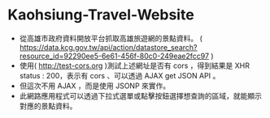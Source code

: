 Kaohsiung-Travel-Website
====
* 從高雄市政府資料開放平台抓取高雄旅遊網的景點資料。
( https://data.kcg.gov.tw/api/action/datastore_search?resource_id=92290ee5-6e61-456f-80c0-249eae2fcc97 )
* 使用( http://test-cors.org )測試上述網址是否有 cors ，得到結果是 XHR status : 200，表示有 cors 、可以透過 AJAX get JSON API 。
* 但這次不用 AJAX ，而是使用 JSONP 來實作。
* 此網路應用程式可以透過下拉式選單或點擊按鈕選擇想查詢的區域，就能顯示對應的景點資料。
